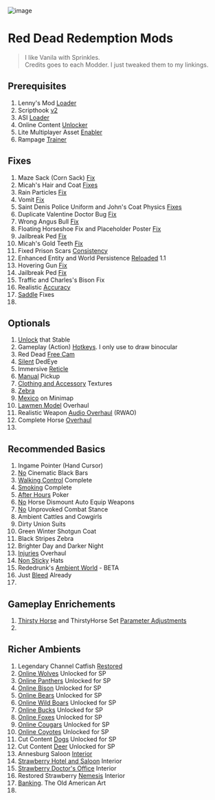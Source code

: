 ![image](https://encrypted-tbn0.gstatic.com/images?q=tbn:ANd9GcQWmYkh80D5i2Rv7qgmZGQ-Q-I9Wj91nHR_gTIlgknSHMlLpmvQ)
# Red Dead Redemption Mods

> I like Vanila with Sprinkles.\
> Credits goes to each Modder. I just tweaked them to my linkings.

## Prerequisites
1. Lenny's Mod [Loader](https://www.rdr2mods.com/downloads/rdr2/tools/76-lennys-mod-loader-rdr/)
2. Scripthook [v2](https://www.nexusmods.com/reddeadredemption2/mods/1472?tab=description)
3. ASI [Loader](https://www.nexusmods.com/reddeadredemption2/mods/1472?tab=files)
4. Online Content [Unlocker](https://www.nexusmods.com/reddeadredemption2/mods/1688)
5. Lite Multiplayer Asset [Enabler](https://www.nexusmods.com/reddeadredemption2/mods/5304)
6. Rampage [Trainer](https://www.nexusmods.com/reddeadredemption2/mods/233)

## Fixes
1. Maze Sack (Corn Sack) [Fix](https://www.nexusmods.com/reddeadredemption2/mods/1425?tab=description)
2. Micah's Hair and Coat [Fixes](https://www.nexusmods.com/reddeadredemption2/mods/1689?tab=description)
3. Rain Particles [Fix](https://www.nexusmods.com/reddeadredemption2/mods/5452?tab=files)
4. Vomit [Fix](https://www.nexusmods.com/reddeadredemption2/mods/3912?tab=description)
5. Saint Denis Police Uniform and John's Coat Physics [Fixes](https://www.nexusmods.com/reddeadredemption2/mods/4909?tab=description)
6. Duplicate Valentine Doctor Bug [Fix](https://www.nexusmods.com/reddeadredemption2/mods/4173?tab=description)
7. Wrong Angus Bull [Fix](https://www.nexusmods.com/reddeadredemption2/mods/4485?tab=files)
8. Floating Horseshoe Fix and Placeholder Poster [Fix](https://www.nexusmods.com/reddeadredemption2/mods/4688?tab=description)
9. Jailbreak Ped [Fix](https://www.nexusmods.com/reddeadredemption2/mods/4767?tab=description)
10. Micah's Gold Teeth [Fix](https://www.nexusmods.com/reddeadredemption2/mods/5760?tab=description)
11. Fixed Prison Scars [Consistency](https://www.nexusmods.com/reddeadredemption2/mods/4607?tab=description)
12. Enhanced Entity and World Persistence [Reloaded](https://www.nexusmods.com/reddeadredemption2/mods/5864?tab=description) 1.1
13. Hovering Gun [Fix](https://www.nexusmods.com/reddeadredemption2/mods/5018?tab=description)
14. Jailbreak Ped [Fix](https://www.nexusmods.com/reddeadredemption2/mods/4767)
15. Traffic and Charles's Bison Fix
16. Realistic [Accuracy](https://www.nexusmods.com/reddeadredemption2/mods/3356?tab=files)
17. [Saddle](https://www.nexusmods.com/reddeadredemption2/mods/4758) Fixes
18. 

## Optionals
1. [Unlock](https://www.nexusmods.com/reddeadredemption2/mods/4016?tab=description) that Stable
2. Gameplay (Action) [Hotkeys](https://www.nexusmods.com/reddeadredemption2/mods/2559?tab=description). I only use to draw binocular
3. Red Dead [Free Cam](https://www.nexusmods.com/reddeadredemption2/mods/60)
4. [Silent](https://www.nexusmods.com/reddeadredemption2/mods/3073) DedEye
5. Immersive [Reticle](https://www.nexusmods.com/reddeadredemption2/mods/4739)
6. [Manual](https://www.nexusmods.com/reddeadredemption2/mods/1174?tab=description) Pickup
7. [Clothing and Accessory](https://www.nexusmods.com/reddeadredemption2/mods/570?tab=description) Textures
2. [Zebra](https://www.nexusmods.com/reddeadredemption2/mods/1723?tab=description)
3. [Mexico](https://www.nexusmods.com/reddeadredemption2/mods/3505?tab=description) on Minimap
4. [Lawmen Model](https://www.nexusmods.com/reddeadredemption2/mods/6245?tab=description) Overhaul
5. Realistic Weapon [Audio Overhaul](https://www.nexusmods.com/reddeadredemption2/mods/2848?tab=description) (RWAO)
6. Complete Horse [Overhaul](https://www.nexusmods.com/reddeadredemption2/mods/1610?tab=description)
7. 

## Recommended Basics
1. Ingame Pointer (Hand Cursor)
2. [No](https://www.nexusmods.com/reddeadredemption2/mods/1389?tab=files) Cinematic Black Bars
3. [Walking Control](https://www.nexusmods.com/reddeadredemption2/mods/2355) Complete
4. [Smoking](https://www.nexusmods.com/reddeadredemption2/mods/2827?tab=description) Complete
5. [After Hours](https://www.nexusmods.com/reddeadredemption2/mods/6263) Poker
6. [No](https://www.nexusmods.com/reddeadredemption2/mods/1970?tab=description) Horse Dismount Auto Equip Weapons
7. [No](https://www.nexusmods.com/reddeadredemption2/mods/1775) Unprovoked Combat Stance
8. Ambient Cattles and Cowgirls
9. Dirty Union Suits
10. Green Winter Shotgun Coat
11. Black Stripes Zebra
12. Brighter Day and Darker Night
13. [Injuries](https://www.nexusmods.com/reddeadredemption2/mods/422?tab=description) Overhaul
14. [Non Sticky](https://www.nexusmods.com/reddeadredemption2/mods/263?tab=description) Hats
15. Rededrunk's [Ambient World](https://www.nexusmods.com/reddeadredemption2/mods/5968?tab=files&file_id=20513) - BETA
16. Just [Bleed](https://www.nexusmods.com/reddeadredemption2/mods/1934?tab=description) Already
17.  

## Gameplay Enrichements
1. [Thirsty Horse](https://www.nexusmods.com/reddeadredemption2/mods/2488?tab=files) and ThirstyHorse Set [Parameter Adjustments](https://www.nexusmods.com/reddeadredemption2/mods/5078?tab=files)
2. 

## Richer Ambients
1. Legendary Channel Catfish [Restored](https://www.nexusmods.com/reddeadredemption2/mods/4457?tab=description)
2. [Online Wolves](https://www.nexusmods.com/reddeadredemption2/mods/4352) Unlocked for SP
3. [Online Panthers](https://www.nexusmods.com/reddeadredemption2/mods/4332) Unlocked for SP
4. [Online Bison](https://www.nexusmods.com/reddeadredemption2/mods/4355) Unlocked for SP
5. [Online Bears](https://www.nexusmods.com/reddeadredemption2/mods/4327) Unlocked for SP
6. [Online Wild Boars](https://www.nexusmods.com/reddeadredemption2/mods/4362) Unlocked for SP
7. [Online Bucks](https://www.nexusmods.com/reddeadredemption2/mods/4373) Unlocked for SP
8. [Online Foxes](https://www.nexusmods.com/reddeadredemption2/mods/4359) Unlocked for SP
9. [Online Cougars](https://www.nexusmods.com/reddeadredemption2/mods/4395) Unlocked for SP
10. [Online Coyotes](https://www.nexusmods.com/reddeadredemption2/mods/4379) Unlocked for SP
11. Cut Content [Dogs](https://www.nexusmods.com/reddeadredemption2/mods/4422) Unlocked for SP
12. Cut Content [Deer](https://www.nexusmods.com/reddeadredemption2/mods/4448) Unlocked for SP
13. Annesburg Saloon [Interior](https://www.nexusmods.com/reddeadredemption2/mods/2951)
14. [Strawberry Hotel and Saloon](https://www.nexusmods.com/reddeadredemption2/mods/6144) Interior
15. [Strawberry Doctor's Office](https://www.nexusmods.com/reddeadredemption2/mods/1454) Interior
16. Restored Strawberry [Nemesis](https://www.nexusmods.com/reddeadredemption2/mods/6182) Interior
17. [Banking](https://www.nexusmods.com/reddeadredemption2/mods/228?tab=description). The Old American Art
18.  
